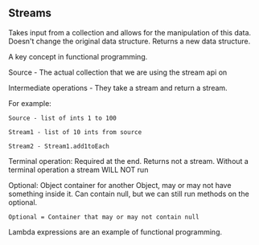 ## Streams

Takes input from a collection and allows for the manipulation of this data.
Doesn't change the original data structure.
Returns a new data structure.

A key concept in functional programming.

Source - The actual collection that we are using the stream api on

Intermediate operations - They take a stream and return a stream.

For example:

    Source - list of ints 1 to 100

    Stream1 - list of 10 ints from source

    Stream2 - Stream1.add1toEach

Terminal operation: Required at the end. Returns not a stream. Without a terminal operation a stream WILL NOT run

Optional: Object container for another Object, may or may not have something inside it.
    Can contain null, but we can still run methods on the optional.

    Optional = Container that may or may not contain null

Lambda expressions are an example of functional programming.

